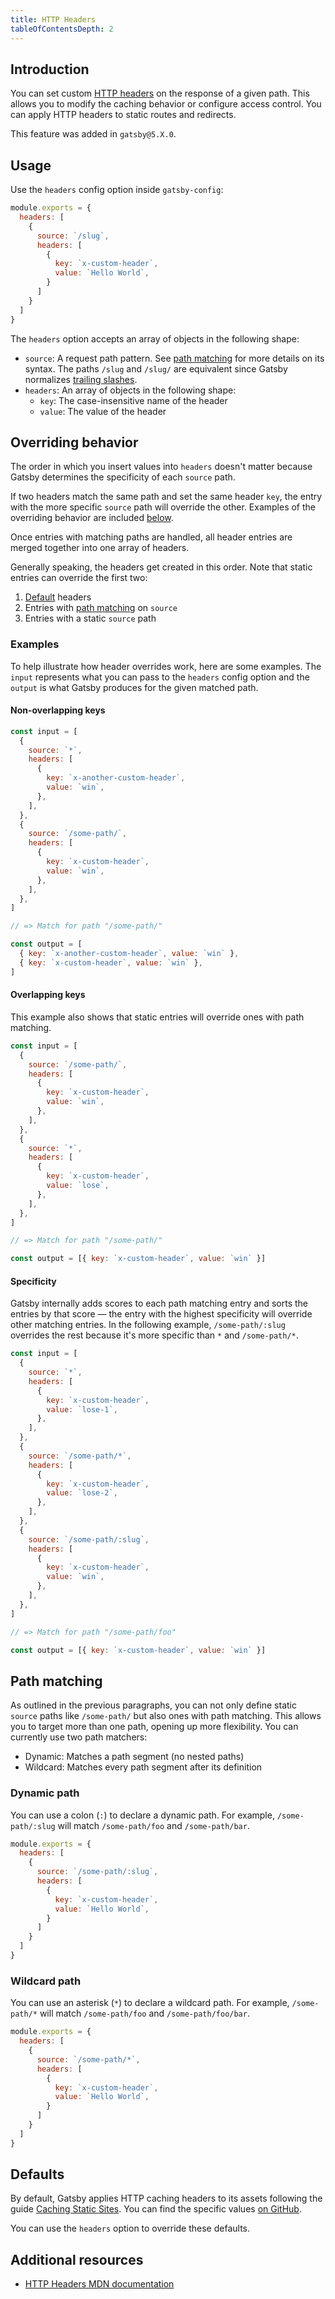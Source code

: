 ```yaml
---
title: HTTP Headers
tableOfContentsDepth: 2
---
```


## Introduction

You can set custom [HTTP headers](https://developer.mozilla.org/en-US/docs/Web/HTTP/Headers) on the response of a given path. This allows you to modify the caching behavior or configure access control. You can apply HTTP headers to static routes and redirects.

This feature was added in `gatsby@5.X.0`.

## Usage

Use the `headers` config option inside `gatsby-config`:

```js:title=gatsby-config.js
module.exports = {
  headers: [
    {
      source: `/slug`,
      headers: [
        {
          key: `x-custom-header`,
          value: `Hello World`,
        }
      ]
    }
  ]
}
```

The `headers` option accepts an array of objects in the following shape:

- `source`: A request path pattern. See [path matching](#path-matching) for more details on its syntax. The paths `/slug` and `/slug/` are equivalent since Gatsby normalizes [trailing slashes](/docs/reference/config-files/gatsby-config/#trailingslash).
- `headers`: An array of objects in the following shape:
  - `key`: The case-insensitive name of the header
  - `value`: The value of the header

## Overriding behavior

The order in which you insert values into `headers` doesn't matter because Gatsby determines the specificity of each `source` path.

If two headers match the same path and set the same header `key`, the entry with the more specific `source` path will override the other. Examples of the overriding behavior are included [below](#examples).

Once entries with matching paths are handled, all header entries are merged together into one array of headers.

Generally speaking, the headers get created in this order. Note that static entries can override the first two:

1. [Default](#defaults) headers
1. Entries with [path matching](#path-matching) on `source`
1. Entries with a static `source` path

### Examples

To help illustrate how header overrides work, here are some examples. The `input` represents what you can pass to the `headers` config option and the `output` is what Gatsby produces for the given matched path.

#### Non-overlapping keys

```js
const input = [
  {
    source: `*`,
    headers: [
      {
        key: `x-another-custom-header`,
        value: `win`,
      },
    ],
  },
  {
    source: `/some-path/`,
    headers: [
      {
        key: `x-custom-header`,
        value: `win`,
      },
    ],
  },
]

// => Match for path "/some-path/"

const output = [
  { key: `x-another-custom-header`, value: `win` },
  { key: `x-custom-header`, value: `win` },
]
```

#### Overlapping keys

This example also shows that static entries will override ones with path matching.

```js
const input = [
  {
    source: `/some-path/`,
    headers: [
      {
        key: `x-custom-header`,
        value: `win`,
      },
    ],
  },
  {
    source: `*`,
    headers: [
      {
        key: `x-custom-header`,
        value: `lose`,
      },
    ],
  },
]

// => Match for path "/some-path/"

const output = [{ key: `x-custom-header`, value: `win` }]
```

#### Specificity

Gatsby internally adds scores to each path matching entry and sorts the entries by that score — the entry with the highest specificity will override other matching entries. In the following example, `/some-path/:slug` overrides the rest because it's more specific than `*` and `/some-path/*`.

```js
const input = [
  {
    source: `*`,
    headers: [
      {
        key: `x-custom-header`,
        value: `lose-1`,
      },
    ],
  },
  {
    source: `/some-path/*`,
    headers: [
      {
        key: `x-custom-header`,
        value: `lose-2`,
      },
    ],
  },
  {
    source: `/some-path/:slug`,
    headers: [
      {
        key: `x-custom-header`,
        value: `win`,
      },
    ],
  },
]

// => Match for path "/some-path/foo"

const output = [{ key: `x-custom-header`, value: `win` }]
```

## Path matching

As outlined in the previous paragraphs, you can not only define static `source` paths like `/some-path/` but also ones with path matching. This allows you to target more than one path, opening up more flexibility. You can currently use two path matchers:

- Dynamic: Matches a path segment (no nested paths)
- Wildcard: Matches every path segment after its definition

### Dynamic path

You can use a colon (`:`) to declare a dynamic path. For example, `/some-path/:slug` will match `/some-path/foo` and `/some-path/bar`.

```js:title=gatsby-config.js
module.exports = {
  headers: [
    {
      source: `/some-path/:slug`,
      headers: [
        {
          key: `x-custom-header`,
          value: `Hello World`,
        }
      ]
    }
  ]
}
```

### Wildcard path

You can use an asterisk (`*`) to declare a wildcard path. For example, `/some-path/*` will match `/some-path/foo` and `/some-path/foo/bar`.

```js:title=gatsby-config.js
module.exports = {
  headers: [
    {
      source: `/some-path/*`,
      headers: [
        {
          key: `x-custom-header`,
          value: `Hello World`,
        }
      ]
    }
  ]
}
```

## Defaults

By default, Gatsby applies HTTP caching headers to its assets following the guide [Caching Static Sites](/docs/how-to/previews-deploys-hosting/caching/). You can find the specific values [on GitHub](https://github.com/gatsbyjs/gatsby/blob/master/packages/gatsby/src/utils/adapter/constants.ts).

You can use the `headers` option to override these defaults.

## Additional resources

- [HTTP Headers MDN documentation](https://developer.mozilla.org/en-US/docs/Web/HTTP/Headers)
